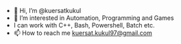 - 👋 Hi, I’m @kuersatkukul
- 👀 I’m interested in Automation, Programming and Games
- I can work with C++, Bash, Powershell, Batch etc.
- 📫 How to reach me kuersat.kukul97@gmail.com
